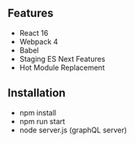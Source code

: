 ## Features

* React 16
* Webpack 4
* Babel
* Staging ES Next Features
* Hot Module Replacement

## Installation

* npm install
* npm run start
* node server.js (graphQL server)

